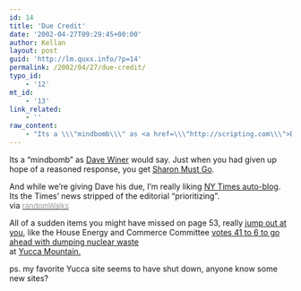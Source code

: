 ```yaml
---
id: 14
title: 'Due Credit'
date: '2002-04-27T09:29:45+00:00'
author: Kellan
layout: post
guid: 'http://lm.quxx.info/?p=14'
permalink: /2002/04/27/due-credit/
typo_id:
    - '12'
mt_id:
    - '13'
link_related:
    - ''
raw_content:
    - "Its a \\\"mindbomb\\\" as <a href=\\\"http://scripting.com\\\">Dave Winer</a> would say.  Just when you had given up\r\n hope of a reasoned response, you get <a href=\\\"http://scriptingnews.userland.com/sharonMustGo\\\">Sharon Must Go</a>.\r\n<p>\r\nAnd while we\\'re giving Dave his due,\r\n I\\'m really liking <a href=\\\"http://radio.weblogs.com/0102250/\\\">NY Times auto-blog</a>.   \r\nIts the Times\\' news stripped of the editorial \\\"prioritizing\\\".  \r\nvia <a href=\\\"http://www.randomwalks.com\\\"><font size=-1 color=\\\"#999999\\\">randomWalks</font></a>\r\n<p>\r\nAll of a sudden items you might have missed on page 53, really \r\n<a href=\\\"http://radio.weblogs.com/0102250/2002/04/26.html#a1108\\\">jump out at you</a>, like the House Energy and Commerce Committee \r\n<a href=\\\"http://www.nytimes.com/2002/04/26/politics/26YUCC.html?ex=1020484800&en=e800d388d973b9fc&ei=5007&partner=USERLAND\\\">\r\nvotes 41 to 6 to go ahead with dumping nuclear waste</a>  \r\nat <a href=\\\"http://www.yuccamountainfacts.org/\\\">Yucca Mountain.</a>\r\n<p>\r\nps. my favorite Yucca site seems to have shut down, anyone know some new sites?"
---
```


Its a “mindbomb” as [Dave Winer](http://scripting.com) would say. Just when you had given up hope of a reasoned response, you get [Sharon Must Go](http://scriptingnews.userland.com/sharonMustGo).

And while we’re giving Dave his due, I’m really liking [NY Times auto-blog](http://radio.weblogs.com/0102250/).  
Its the Times’ news stripped of the editorial “prioritizing”.  
via [<font color="#999999" size="-1">randomWalks</font>](http://www.randomwalks.com)

All of a sudden items you might have missed on page 53, really [jump out at you](http://radio.weblogs.com/0102250/2002/04/26.html#a1108), like the House Energy and Commerce Committee [votes 41 to 6 to go ahead with dumping nuclear waste](http://www.nytimes.com/2002/04/26/politics/26YUCC.html?ex=1020484800&en=e800d388d973b9fc&ei=5007&partner=USERLAND)  
at [Yucca Mountain.](http://www.yuccamountainfacts.org/)

ps. my favorite Yucca site seems to have shut down, anyone know some new sites?